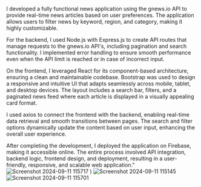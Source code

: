 I developed a fully functional news application using the gnews.io API to provide real-time news articles based on user preferences. The application allows users to filter news by keyword, region, and category, making it highly customizable.

For the backend, I used Node.js with Express.js to create API routes that manage requests to the gnews.io API's, including pagination and search functionality. I implemented error handling to ensure smooth performance even when the API limit is reached or in case of incorrect input.

On the frontend, I leveraged React for its component-based architecture, ensuring a clean and maintainable codebase. Bootstrap was used to design a responsive and intuitive UI that adapts seamlessly across mobile, tablet, and desktop devices. The layout includes a search bar, filters, and a paginated news feed where each article is displayed in a visually appealing card format.

I used axios to connect the frontend with the backend, enabling real-time data retrieval and smooth transitions between pages. The search and filter options dynamically update the content based on user input, enhancing the overall user experience.

After completing the development, I deployed the application on Firebase, making it accessible online. The entire process involved API integration, backend logic, frontend design, and deployment, resulting in a user-friendly, responsive, and scalable web application."![Screenshot 2024-09-11 115717](https://github.com/user-attachments/assets/32101429-50ef-412a-8e67-cfc21f0020e3)
)
![Screenshot 2024-09-11 115145](https://github.com/user-attachments/assets/295e7226-481d-4fd6-96b7-544ad4b009c3)
![Screenshot 2024-09-11 115701](https://github.com/user-attachments/assets/454d927c-fdd1-4586-9ae5-49eb66c3d4a6)
